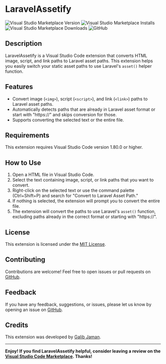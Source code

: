 # LaravelAssetify

![Visual Studio Marketplace Version](https://img.shields.io/visual-studio-marketplace/v/your-publisher-name.laravelassetify)
![Visual Studio Marketplace Installs](https://img.shields.io/visual-studio-marketplace/i/your-publisher-name.laravelassetify)
![Visual Studio Marketplace Downloads](https://img.shields.io/visual-studio-marketplace/d/your-publisher-name.laravelassetify)
![GitHub](https://img.shields.io/github/license/MrShadow03/LaravelAssetify)

## Description

LaravelAssetify is a Visual Studio Code extension that converts HTML image, script, and link paths to Laravel asset paths. This extension helps you easily switch your static asset paths to use Laravel's `asset()` helper function.

## Features

- Convert image (`<img>`), script (`<script>`), and link (`<link>`) paths to Laravel asset paths.
- Automatically detects paths that are already in Laravel asset format or start with "https://" and skips conversion for those.
- Supports converting the selected text or the entire file.

## Requirements

This extension requires Visual Studio Code version 1.80.0 or higher.

## How to Use

1. Open a HTML file in Visual Studio Code.
2. Select the text containing image, script, or link paths that you want to convert.
3. Right-click on the selected text or use the command palette (Ctrl+Shift+P) and search for "Convert to Laravel Asset Path."
4. If nothing is selected, the extension will prompt you to convert the entire file.
5. The extension will convert the paths to use Laravel's `asset()` function, excluding paths already in the correct format or starting with "https://".

## License

This extension is licensed under the [MIT License](LICENSE).

## Contributing

Contributions are welcome! Feel free to open issues or pull requests on [GitHub](https://github.com/MrShadow03/LaravelAssetify).

## Feedback

If you have any feedback, suggestions, or issues, please let us know by opening an issue on [GitHub](https://github.com/MrShadow03/LaravelAssetify).

## Credits

This extension was developed by [Galib Jaman](https://github.com/MrShadow03).

---

**Enjoy! If you find LaravelAssetify helpful, consider leaving a review on the [Visual Studio Code Marketplace](https://marketplace.visualstudio.com/publishers/your-publisher-name). Thanks!**

